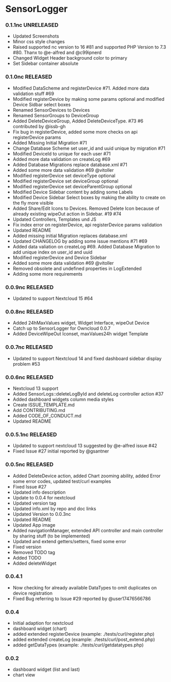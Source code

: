 # SensorLogger
### 0.1.1nc UNRELEASED
  * Updated Screenshots
  * Minor css style changes
  * Raised supported nc version to 16 #81 and supported PHP Version to 7.3 #80. Thanx to @e-alfred and @c99ipnerd
  * Changed Widget Header background color to primary
  * Set Sidebar container absolute  

### 0.1.0nc RELEASED
  * Modified DataScheme and registerDevice #71. Added more data validation stuff #69
  * Modified registerDevice by making some params optional and modified Device Sidbar select boxes
  * Renamed SensorDevices to Devices
  * Renamed SensorGroups to DeviceGroup
  * Added DeleteDeviceGroup, Added DeleteDeviceType. #73 #6 contributed by @issb-gh
  * Fix bug in registerDevice, added some more checks on api registerDevice params
  * Added Missing Initial Migration #71
  * Change Database Scheme set user_id and uuid unique by migration #71
  * Modified DeviceId to unique for each user #71
  * Added more data validation on createLog #69
  * Added Database Migrations replace database.xml #71
  * Added some more data validation #69 @vitoller
  * Modified registerDevice set deviceType optional
  * Modified registerDevice set deviceGroup optional
  * Modified registerDevice set deviceParentGroup optional 
  * Modified Device Sidebar content by adding some Labels
  * Modified Device Sidebar Select boxes by making the ability to create on the fly more visible
  * Added Share/Edit Icons to Devices. Removed Delete Icon because of already existing wipeOut action in Sidebar. #19 #74
  * Updated Controllers, Templates und JS
  * Fix index error on registerDevice, api registerDevice params validation
  * Updated README
  * Added missing initial Migration replaces database.xml
  * Updated CHANGELOG by adding some issue mentions #71 #69
  * Added data valiation on createLog #69. Added Database Migration to add unique index on user_id and uuid
  * Modified registerDevice and Device Sidebar
  * Added some more data validation #69 @vitoller
  * Removed obsolete and undefined properties in LogExtended
  * Adding some more requirements

### 0.0.9nc RELEASED
  * Updated to support Nextcloud 15 #64

### 0.0.8nc RELEASED
  * Added 24hMaxValues widget, Widget Interface, wipeOut Device
  * Catch up to SensorLogger for Owncloud 0.0.7
  * Added DeviceWipeOut Iconset, maxValues24h widget Template
  
### 0.0.7nc RELEASED 
  * Updated to support Nextcloud 14 and fixed dashboard sidebar display problem #53

### 0.0.6nc RELEASED
  * Nextcloud 13 support
  * Added SensorLogs::deleteLogById and deleteLog controller action #37
  * Added dashboard widgets column media styles
  * Create ISSUE_TEMPLATE.md
  * Add CONTRIBUTING.md
  * Added CODE_OF_CONDUCT.md
  * Updated README
  
### 0.0.5.1nc RELEASED
  * Updated to support nextcloud 13 suggested by @e-alfred issue #42
  * Fixed Issue #27 initial reported by @gsantner
### 0.0.5nc RELEASED
  * Added DeleteDevice action, added Chart zooming ability, added Error some error codes, updated test/curl examples
  * Fixed Issue #27
  * Updated info description
  * Update to 0.0.4 for nextcloud
  * Updated version tag
  * Updated info.xml by repo and doc links
  * Updated Version to 0.0.3nc
  * Updated README
  * Updated App image
  * Added navigationManager, extended API controller and main controller by sharing stuff (to be implemented)
  * Updated and extend getters/setters, fixed some error
  * Fixed version
  * Removed TODO tag
  * Added TODO
  * Added deleteWidget

### 0.0.4.1

  * Now checking for already available DataTypes to omit duplicates on device registration
  * Fixed Bug referring to Issue #29 reported by @user17476566786

### 0.0.4

  * Initial adaption for nextcloud
  * dashboard widget (chart)
  * added extended registerDevice (example: ./tests/curl/register.php)
  * added extended createLog (example: ./tests/curl/post_extend.php)
  * added getDataTypes (example: ./tests/curl/getdatatypes.php)

### 0.0.2

 * dashboard widget (list and last)
 * chart view
